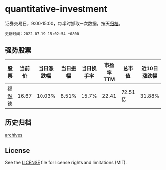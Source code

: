# quantitative-investment

证券交易日，9:00-15:00，每半时抓取一次数据，按天[归档](archives)。

`更新时间：2022-07-19 15:02:54 +0800`

## 强势股票

|股票|当前价|当日涨跌幅|当日振幅|当日换手率|市盈率TTM|总市值|近10日涨跌幅|
|----|----|----|----|----|----|----|----|
|[福然德](https://xueqiu.com/S/SH605050)|16.67|10.03%|8.51%|15.7%|22.41|72.51亿|31.88%|

## 历史归档

[archives](archives)

## License

See the [LICENSE](LICENSE) file for license rights and limitations (MIT).